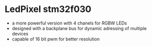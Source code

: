 # LedPixel stm32f030

* a more powerful version with 4 chanels for RGBW LEDs
* designed with a backplane bus for dynamic adressing of multiple devices
* capable of 16 bit pwm for better resolution